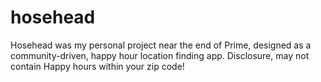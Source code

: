 # hosehead
Hosehead was my personal project near the end of Prime, designed as a community-driven, happy hour location finding app. Disclosure, may not contain Happy hours within your zip code!
